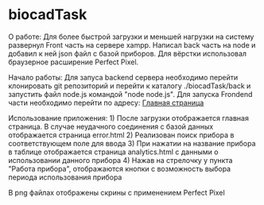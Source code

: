 # biocadTask

О работе: Для более быстрой загрузки и меньшей нагрузки на систему развернул Front часть на сервере xampp.
Написал back часть на node и добавил к ней json файл с базой приборов. Для вёрстки использовал браузерное расширение Perfect Pixel.

Начало работы: Для запуса backend сервера необходимо перейти клонировать git репозиторий и перейти к каталогу ./biocadTask/back и запустить файл node.js командой "node node.js". Для запуска Frondend части необходимо перейти по адресу:  [Главная страница](https://llladno.github.io/biocadTask/public/main.html)

Использование приложения: 1) После загрузки отображается главная страница. В случае неудачного соединения с базой данных отображается страница error.html
2) Реализован поиск прибора в соответствующем поле для ввода
3) При нажатии на название прибора в таблице отображается страница analytics.html с данными о использовании данного прибора
4) Нажав на стрелочку у пункта "Работа прибора", отображаются кнопки с возможность выбора периода использования прибора

В png файлах отображены скрины с применением Perfect Pixel
